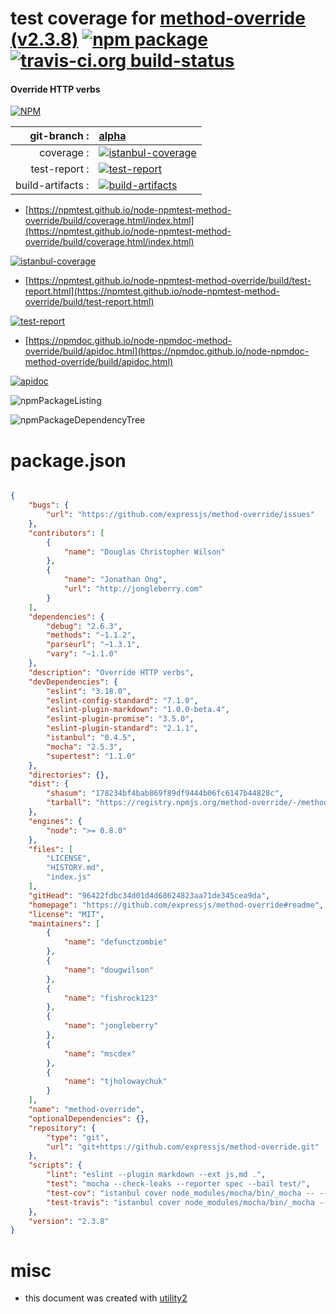 # test coverage for  [method-override (v2.3.8)](https://github.com/expressjs/method-override#readme)  [![npm package](https://img.shields.io/npm/v/npmtest-method-override.svg?style=flat-square)](https://www.npmjs.org/package/npmtest-method-override) [![travis-ci.org build-status](https://api.travis-ci.org/npmtest/node-npmtest-method-override.svg)](https://travis-ci.org/npmtest/node-npmtest-method-override)
#### Override HTTP verbs

[![NPM](https://nodei.co/npm/method-override.png?downloads=true&downloadRank=true&stars=true)](https://www.npmjs.com/package/method-override)

| git-branch : | [alpha](https://github.com/npmtest/node-npmtest-method-override/tree/alpha)|
|--:|:--|
| coverage : | [![istanbul-coverage](https://npmtest.github.io/node-npmtest-method-override/build/coverage.badge.svg)](https://npmtest.github.io/node-npmtest-method-override/build/coverage.html/index.html)|
| test-report : | [![test-report](https://npmtest.github.io/node-npmtest-method-override/build/test-report.badge.svg)](https://npmtest.github.io/node-npmtest-method-override/build/test-report.html)|
| build-artifacts : | [![build-artifacts](https://npmtest.github.io/node-npmtest-method-override/glyphicons_144_folder_open.png)](https://github.com/npmtest/node-npmtest-method-override/tree/gh-pages/build)|

- [https://npmtest.github.io/node-npmtest-method-override/build/coverage.html/index.html](https://npmtest.github.io/node-npmtest-method-override/build/coverage.html/index.html)

[![istanbul-coverage](https://npmtest.github.io/node-npmtest-method-override/build/screenCapture.buildCi.browser.%252Ftmp%252Fbuild%252Fcoverage.lib.html.png)](https://npmtest.github.io/node-npmtest-method-override/build/coverage.html/index.html)

- [https://npmtest.github.io/node-npmtest-method-override/build/test-report.html](https://npmtest.github.io/node-npmtest-method-override/build/test-report.html)

[![test-report](https://npmtest.github.io/node-npmtest-method-override/build/screenCapture.buildCi.browser.%252Ftmp%252Fbuild%252Ftest-report.html.png)](https://npmtest.github.io/node-npmtest-method-override/build/test-report.html)

- [https://npmdoc.github.io/node-npmdoc-method-override/build/apidoc.html](https://npmdoc.github.io/node-npmdoc-method-override/build/apidoc.html)

[![apidoc](https://npmdoc.github.io/node-npmdoc-method-override/build/screenCapture.buildCi.browser.%252Ftmp%252Fbuild%252Fapidoc.html.png)](https://npmdoc.github.io/node-npmdoc-method-override/build/apidoc.html)

![npmPackageListing](https://npmtest.github.io/node-npmtest-method-override/build/screenCapture.npmPackageListing.svg)

![npmPackageDependencyTree](https://npmtest.github.io/node-npmtest-method-override/build/screenCapture.npmPackageDependencyTree.svg)



# package.json

```json

{
    "bugs": {
        "url": "https://github.com/expressjs/method-override/issues"
    },
    "contributors": [
        {
            "name": "Douglas Christopher Wilson"
        },
        {
            "name": "Jonathan Ong",
            "url": "http://jongleberry.com"
        }
    ],
    "dependencies": {
        "debug": "2.6.3",
        "methods": "~1.1.2",
        "parseurl": "~1.3.1",
        "vary": "~1.1.0"
    },
    "description": "Override HTTP verbs",
    "devDependencies": {
        "eslint": "3.18.0",
        "eslint-config-standard": "7.1.0",
        "eslint-plugin-markdown": "1.0.0-beta.4",
        "eslint-plugin-promise": "3.5.0",
        "eslint-plugin-standard": "2.1.1",
        "istanbul": "0.4.5",
        "mocha": "2.5.3",
        "supertest": "1.1.0"
    },
    "directories": {},
    "dist": {
        "shasum": "178234bf4bab869f89df9444b06fc6147b44828c",
        "tarball": "https://registry.npmjs.org/method-override/-/method-override-2.3.8.tgz"
    },
    "engines": {
        "node": ">= 0.8.0"
    },
    "files": [
        "LICENSE",
        "HISTORY.md",
        "index.js"
    ],
    "gitHead": "96422fdbc34d01d4d68624823aa71de345cea9da",
    "homepage": "https://github.com/expressjs/method-override#readme",
    "license": "MIT",
    "maintainers": [
        {
            "name": "defunctzombie"
        },
        {
            "name": "dougwilson"
        },
        {
            "name": "fishrock123"
        },
        {
            "name": "jongleberry"
        },
        {
            "name": "mscdex"
        },
        {
            "name": "tjholowaychuk"
        }
    ],
    "name": "method-override",
    "optionalDependencies": {},
    "repository": {
        "type": "git",
        "url": "git+https://github.com/expressjs/method-override.git"
    },
    "scripts": {
        "lint": "eslint --plugin markdown --ext js,md .",
        "test": "mocha --check-leaks --reporter spec --bail test/",
        "test-cov": "istanbul cover node_modules/mocha/bin/_mocha -- --check-leaks --reporter dot test/",
        "test-travis": "istanbul cover node_modules/mocha/bin/_mocha --report lcovonly -- --check-leaks --reporter spec test/"
    },
    "version": "2.3.8"
}
```



# misc
- this document was created with [utility2](https://github.com/kaizhu256/node-utility2)
